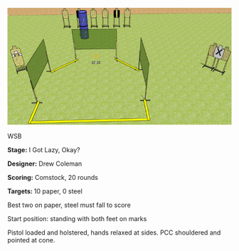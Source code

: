 ![I Got Lazy, Okay?](Stage%20Design.png)

WSB

<b>Stage:</b> I Got Lazy, Okay?

<b>Designer:</b> Drew Coleman

<b>Scoring:</b> Comstock, 20 rounds

<b>Targets: </b>10 paper, 0 steel

Best two on paper, steel must fall to score

Start position: standing with both feet on marks

Pistol loaded and holstered, hands relaxed at sides. PCC shouldered and pointed at cone.
